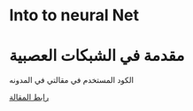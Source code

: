 # Into to neural Net

# مقدمة في الشبكات العصبية

الكود المستخدم في مقالتي في المدونه

[رابط المقالة](http://malawad.com/blog/intro-to-neural-networks/?utm_source=Arabic&utm_medium=github&utm_campaign=Mohammed_alawad)


